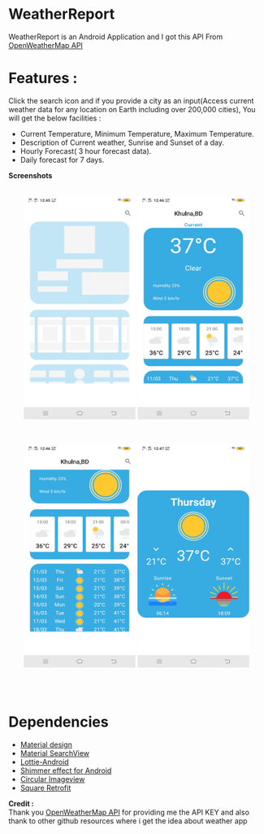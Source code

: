 # WeatherReport
WeatherReport is an Android Application and I got this API From [OpenWeatherMap API](https://openweathermap.org/)

# Features :
Click the search icon and if  you provide a city as an input(Access current weather data for any location on Earth including over 200,000 cities), You will get the below facilities :
* Current Temperature, Minimum Temperature, Maximum Temperature.
* Description of Current weather, Sunrise and Sunset of a day.
* Hourly Forecast( 3 hour forecast data).
* Daily forecast for 7 days.

**Screenshots**
<br/>
<br/>

<p align="center">
 <img src="https://github.com/Amit-guha/Weather/blob/master/app/src/main/assets/shimereffect.jpg" width="220px" height="440px">
 <img src="https://github.com/Amit-guha/Weather/blob/master/app/src/main/assets/temperature.jpg" width="220px" height="440px">
 </p>
 
 <br/>
 
 <p align="center">
 <img src="https://github.com/Amit-guha/Weather/blob/master/app/src/main/assets/sevendays.jpg" width="220px" height="440px">
 <img src="https://github.com/Amit-guha/Weather/blob/master/app/src/main/assets/sunrise.jpg" width="220px" height="440px">
 </p>
 
 <br/>
 <br/>
 
 # Dependencies
 * [Material design](https://material.io/develop/android)
 * [Material SearchView](https://github.com/MiguelCatalan/MaterialSearchView)
 * [Lottie-Android](https://github.com/airbnb/lottie-android)
 * [Shimmer effect for Android](https://facebook.github.io/shimmer-android/)
 * [Circular Imageview](https://github.com/hdodenhof/CircleImageView)
 * [Square Retrofit](https://square.github.io/retrofit/)

**Credit :** <br/>
  Thank you [OpenWeatherMap API](https://openweathermap.org/) for providing me the API KEY and also thank to other github resources where i get the idea about weather app
